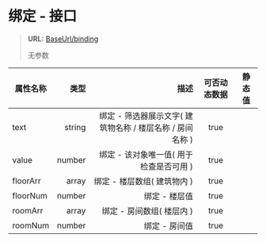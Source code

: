 
# **绑定 - 接口**
> **URL:** [BaseUrl/binding](BaseUrl/binding)
>
> 无参数

| 属性名称     | 类型       | 描述                                                          |  可否动态数据  |     静态值           |
| --------    | -----:     | -----:                                                       | :----:        |     :----:          |
| text        | string     | 绑定 - 筛选器展示文字( 建筑物名称 / 楼层名称 / 房间名称 )        |   true        |                     |
| value       | number     | 绑定 - 该对象唯一值( 用于检查是否可用 )                         |   true        |                     |
| floorArr    | array      | 绑定 - 楼层数组( 建筑物内 )                                    |   true        |                      |
| floorNum    | number     | 绑定 - 楼层值                                                 |   true        |                      |
| roomArr     | array      | 绑定 - 房间数组( 楼层内 )                                      |   true        |                      |
| roomNum     | number     | 绑定 - 房间值                                                 |   true        |                      |


